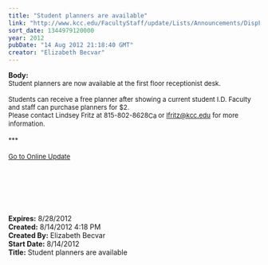 ```yaml
---
title: "Student planners are available"
link: "http://www.kcc.edu/FacultyStaff/update/Lists/Announcements/DispForm.aspx?ID=779"
sort_date: 1344979120000
year: 2012
pubDate: "14 Aug 2012 21:18:40 GMT"
creator: "Elizabeth Becvar"
---
```


<div><b>Body:</b> <div class="ExternalClass705D8EFE7F494EEBA1C71A92558203AA"><div><font size="2">Student planners are now available at the first floor receptionist desk.</font></div><font size="2">
<div><br />Students can receive a free planner after showing a current student I.D. Faculty and staff can purchase planners for $2. <br /></div>
<div>Please contact Lindsey Fritz at </font><span style="white-space:nowrap" class="baec5a81-e4d6-4674-97f3-e9220f0136c1"><font size="2">815-802-8628</font><a style="border-bottom:medium none;position:static !important;border-left:medium none;margin:0px;width:16px;bottom:0px;display:inline;white-space:nowrap;float:none;height:16px;vertical-align:middle;overflow:hidden;border-top:medium none;top:0px;cursor:hand;right:0px;border-right:medium none;left:0px" title="Call: 815-802-8628" href="#"><font size="2"><img style="border-bottom:medium none;position:static !important;border-left:medium none;margin:0px;width:16px;bottom:0px;display:inline;white-space:nowrap;float:none;height:16px;vertical-align:middle;overflow:hidden;border-top:medium none;top:0px;cursor:hand;right:0px;border-right:medium none;left:0px" title="Call: 815-802-8628" /></font></a></span><font size="2"> or </font><a href="mailto:lfritz@kcc.edu"><font size="2">lfritz@kcc.edu</font></a><font size="2"> for more information.</font></div>
<div><font size="2"></font> </div>
<div><font size="2">***</font></div>
<div> </div>
<div><font size="2"><a href="/FacultyStaff/update/Pages/dailyupdate.aspx">Go to Online Update</a></font><font size="2"></font></div>
<div> </div>
<p><font size="2"></font> </p>
<p><font size="2"> </p>
<div><br /></div></font></div></div>
<div><b>Expires:</b> 8/28/2012</div>
<div><b>Created:</b> 8/14/2012 4:18 PM</div>
<div><b>Created By:</b> Elizabeth Becvar</div>
<div><b>Start Date:</b> 8/14/2012</div>
<div><b>Title:</b> Student planners are available</div>
